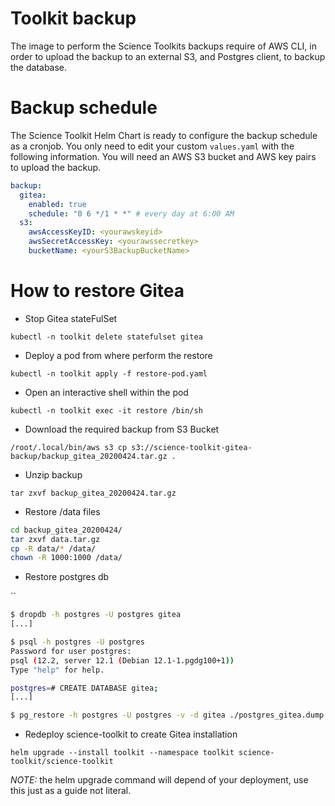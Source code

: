 

# Toolkit backup

The image to perform the Science Toolkits backups require of AWS CLI, in order to upload the backup to an external S3, and 
Postgres client, to backup the database. 

# Backup schedule

The Science Toolkit Helm Chart is ready to configure the backup schedule as a cronjob. You only need to edit your custom 
`values.yaml` with the following information. You will need an AWS S3 bucket and AWS key pairs to upload the backup.

```yaml
backup:
  gitea:
    enabled: true
    schedule: "0 6 */1 * *" # every day at 6:00 AM
  s3:
    awsAccessKeyID: <yourawskeyid>
    awsSecretAccessKey: <yourawssecretkey>
    bucketName: <yourS3BackupBucketName>
```

# How to restore Gitea

* Stop Gitea stateFulSet
  
`kubectl -n toolkit delete statefulset gitea`

* Deploy a pod from where perform the restore

`kubectl -n toolkit apply -f restore-pod.yaml`

* Open an interactive shell within the pod

`kubectl -n toolkit exec -it restore /bin/sh`

* Download the required backup from S3 Bucket
  
`/root/.local/bin/aws s3 cp s3://science-toolkit-gitea-backup/backup_gitea_20200424.tar.gz .`

* Unzip backup

`tar zxvf backup_gitea_20200424.tar.gz`

* Restore /data files

```bash
cd backup_gitea_20200424/
tar zxvf data.tar.gz
cp -R data/* /data/
chown -R 1000:1000 /data/
```
* Restore postgres db

``

```bash
$ dropdb -h postgres -U postgres gitea
[...]

$ psql -h postgres -U postgres
Password for user postgres: 
psql (12.2, server 12.1 (Debian 12.1-1.pgdg100+1))
Type "help" for help.

postgres=# CREATE DATABASE gitea;
[...]

$ pg_restore -h postgres -U postgres -v -d gitea ./postgres_gitea.dump
```


* Redeploy science-toolkit to create Gitea installation

`helm upgrade --install toolkit --namespace toolkit science-toolkit/science-toolkit`

*NOTE:* the helm upgrade command will depend of your deployment, use this just as a guide not literal.
